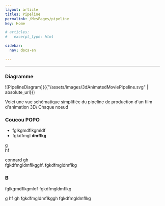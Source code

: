 ```yaml
---
layout: article
titles: Pipeline
permalink: /MesPages/pipeline
key: Home

# articles:
#   excerpt_type: html

sidebar:
  nav: docs-en

---
```

__________


### Diagramme

![PipelineDiagram]({{"/assets/images/3dAnimatedMoviePipeline.svg" | absolute_url}})

Voici une vue schématique simplifiée du pipeline de production d'un film d'animation 3D\\
Chaque noeud 

### Coucou POPO

* fglkgmdflkgmldf
* fgkdfmgl **dmflkg**


g  
hf

connard
gh  
fgkdfmgldmflkggh\\
fgkdfmgldmflkg



### B

fglkgmdflkgmldf
fgkdfmgldmflkg


g
hf
gh
fgkdfmgldmflkggh
fgkdfmgldmflkg



